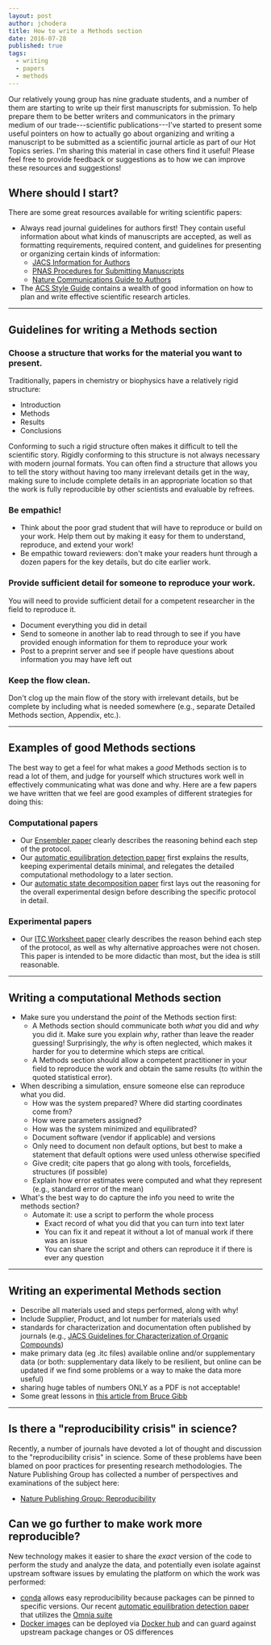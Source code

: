 ```yaml
---
layout: post
author: jchodera
title: How to write a Methods section
date: 2016-07-28
published: true
tags:
  - writing
  - papers
  - methods
---
```


Our relatively young group has nine graduate students, and a number of them are starting to write up their first manuscripts for submission.
To help prepare them to be better writers and communicators in the primary medium of our trade---scientific publications---I've started to present some useful pointers on how to actually go about organizing and writing a manuscript to be submitted as a scientific journal article as part of our Hot Topics series.
I'm sharing this material in case others find it useful!
Please feel free to provide feedback or suggestions as to how we can improve these resources and suggestions!

<!--more-->

## Where should I start?

There are some great resources available for writing scientific papers:

- Always read journal guidelines for authors first! They contain useful information about what kinds of manuscripts are accepted, as well as formatting requirements, required content, and guidelines for presenting or organizing certain kinds of information:
  - [JACS Information for Authors](http://pubs.acs.org/page/jacsat/submission/authors.html)
  - [PNAS Procedures for Submitting Manuscripts](http://www.pnas.org/site/authors/procedures.xhtml)
  - [Nature Communications Guide to Authors](http://www.nature.com/ncomms/authors/index.html)
- The [ACS Style Guide](http://pubs.acs.org/isbn/9780841239999) contains a wealth of good information on how to plan and write effective scientific research articles.

----

## Guidelines for writing a Methods section

### Choose a structure that works for the material you want to present.

Traditionally, papers in chemistry or biophysics have a relatively rigid structure:
* Introduction
* Methods
* Results
* Conclusions

Conforming to such a rigid structure often makes it difficult to tell the scientific story.
Rigidly conforming to this structure is not always necessary with modern journal formats.
You can often find a structure that allows you to tell the story without having too many irrelevant details get in the way, making sure to include complete details in an appropriate location so that the work is fully reproducible by other scientists and evaluable by refrees.

### Be empathic!

* Think about the poor grad student that will have to reproduce or build on your work.
Help them out by making it easy for them to understand, reproduce, and extend your work!
* Be empathic toward reviewers: don't make your readers hunt through a dozen papers for the key details, but do cite earlier work.

### Provide sufficient detail for someone to reproduce your work.

You will need to provide sufficient detail for a competent researcher in the field to reproduce it.

* Document everything you did in detail
* Send to someone in another lab to read through to see if you have provided enough information for them to reproduce your work
* Post to a preprint server and see if people have questions about information you may have left out

### Keep the flow clean.

Don't clog up the main flow of the story with irrelevant details, but be complete by including what is needed somewhere (e.g., separate Detailed Methods section, Appendix, etc.).

----

## Examples of good Methods sections

The best way to get a feel for what makes a *good* Methods section is to read a lot of them, and judge for yourself which structures work well in effectively communicating what was done and why.
Here are a few papers we have written that we feel are good examples of different strategies for doing this:

### Computational papers
* Our [Ensembler paper](http://www.choderalab.org/s/Ensembler-enabling-high-throughput-molecular-simulations-at-the-superfamily-scale.pdf) clearly describes the reasoning behind each step of the protocol.
* Our [automatic equilibration detection paper](http://www.choderalab.org/s/A-simple-method-for-automated-equilibration-detection-in-molecular-simulations.pdf) first explains the results, keeping experimental details minimal, and relegates the detailed computational methodology to a later section.
* Our [automatic state decomposition paper](https://choderalab.squarespace.com/s/automatic-discovery-of-metastable-states-for-the-construction-of-markov-models-of-macromolecular-con.pdf) first lays out the reasoning for the overall experimental design before describing the specific protocol in detail.

### Experimental papers
* Our [ITC Worksheet paper](http://www.choderalab.org/s/itc-worksheet.pdf) clearly describes the reason behind each step of the protocol, as well as why alternative approaches were not chosen. This paper is intended to be more didactic than most, but the idea is still reasonable.

----

## Writing a computational Methods section

* Make sure you understand the *point* of the Methods section first:
  - A Methods section should communicate both *what* you did and *why* you did it.
    Make sure you explain *why*, rather than leave the reader guessing!
    Surprisingly, the *why* is often neglected, which makes it harder for you to determine which steps are critical.
  - A Methods section should allow a competent practitioner in your field to reproduce the work and obtain the same results (to within the quoted statistical error).
* When describing a simulation, ensure someone else can reproduce what you did.
  - How was the system prepared? Where did starting coordinates come from?
  - How were parameters assigned?
  - How was the system minimized and equilibrated?
  - Document software (vendor if applicable) and versions
  - Only need to document non default options, but best to make a statement that default options were used unless otherwise specified
  - Give credit; cite papers that go along with tools, forcefields, structures (if possible)
  - Explain how error estimates were computed and what they represent (e.g., standard error of the mean)
* What's the best way to do capture the info you need to write the methods section?
  - Automate it: use a script to perform the whole process
    - Exact record of what you did that you can turn into text later
    - You can fix it and repeat it without a lot of manual work if there was an issue
    - You can share the script and others can reproduce it if there is ever any question

----

## Writing an experimental Methods section

* Describe all materials used and steps performed, along with why!
* Include Supplier, Product, and lot number for materials used
* standards for characterization and documentation often published by journals (e.g., [JACS Guidelines for Characterization of Organic Compounds](http://pubs.acs.org/page/jacsat/submission/org_character.html))
* make primary data (eg .itc files) available online and/or supplementary data (or both: supplementary data likely to be resilient, but online can be updated if we find some problems or a way to make the data more useful)
* sharing huge tables of numbers ONLY as a PDF is not acceptable!
* Some great lessons in [this article from Bruce Gibb](http://www.nature.com/nchem/journal/v6/n8/full/nchem.2017.html)

----

## Is there a "reproducibility crisis" in science?

Recently, a number of journals have devoted a lot of thought and discussion to the "reproducibility crisis" in science.
Some of these problems have been blamed on poor practices for presenting research methodologies.
The Nature Publishing Group has collected a number of perspectives and examinations of the subject here:

* [Nature Publishing Group: Reproducibility](http://www.nature.com/news/reproducibility-1.17552)

## Can we go further to make work more reproducible?

New technology makes it easier to share the *exact* version of the code to perform the study and analyze the data, and potentially even isolate against upstream software issues by emulating the platform on which the work was performed:

* [conda](http://conda.pydata.org/) allows easy reproducibility because packages can be pinned to specific versions. Our recent [automatic equilibration detection paper](https://github.com/choderalab/automatic-equilibration-detection/blob/master/examples/liquid-argon/reproduce.sh) that utilizes the [Omnia suite](http://omnia.md)
* [Docker images](https://www.docker.com/) can be deployed via [Docker hub](https://hub.docker.com/r/jchodera/docker-fah-client/) and can guard against upstream package changes or OS differences
